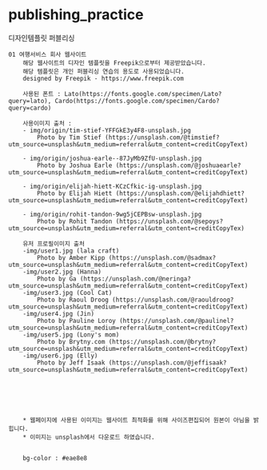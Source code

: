 # publishing_practice

디자인템플릿 퍼블리싱

    01 여행서비스 회사 웹사이트
        해당 웹사이트의 디자인 템플릿을 Freepik으로부터 제공받았습니다.
        해당 템플릿은 개인 퍼블리싱 연습의 용도로 사용되었습니다.
        designed by Freepik - https://www.freepik.com

        사용된 폰트 : Lato(https://fonts.google.com/specimen/Lato?query=lato), Cardo(https://fonts.google.com/specimen/Cardo?query=cardo)

        사용이미지 출처 :
        - img/origin/tim-stief-YFFGkE3y4F8-unsplash.jpg
            Photo by Tim Stief (https://unsplash.com/@timstief?utm_source=unsplash&utm_medium=referral&utm_content=creditCopyText)

        - img/origin/joshua-earle--87JyMb9ZfU-unsplash.jpg
            Photo by Joshua Earle (https://unsplash.com/@joshuaearle?utm_source=unsplash&utm_medium=referral&utm_content=creditCopyText)

        - img/origin/elijah-hiett-KCzCfkic-ig-unsplash.jpg
            Photo by Elijah Hiett (https://unsplash.com/@elijahdhiett?utm_source=unsplash&utm_medium=referral&utm_content=creditCopyText)

        - img/origin/rohit-tandon-9wg5jCEPBsw-unsplash.jpg
            Photo by Rohit Tandon (https://unsplash.com/@sepoys?utm_source=unsplash&utm_medium=referral&utm_content=creditCopyTex)

        유저 프로필이미지 출처
        -img/user1.jpg (lala craft)
            Photo by Amber Kipp (https://unsplash.com/@sadmax?utm_source=unsplash&utm_medium=referral&utm_content=creditCopyText)
        -img/user2.jpg (Hanna)
            Photo by Ga (https://unsplash.com/@neringa?utm_source=unsplash&utm_medium=referral&utm_content=creditCopyText)
        -img/user3.jpg (Cool Cat)
            Photo by Raoul Droog (https://unsplash.com/@raouldroog?utm_source=unsplash&utm_medium=referral&utm_content=creditCopyText)
        -img/user4.jpg (Jin)
            Photo by Pauline Loroy (https://unsplash.com/@paulinel?utm_source=unsplash&utm_medium=referral&utm_content=creditCopyText)
        -img/user5.jpg (Lony's mom)
            Photo by Brytny.com (https://unsplash.com/@brytny?utm_source=unsplash&utm_medium=referral&utm_content=creditCopyText)
        -img/user6.jpg (Elly)
            Photo by Jeff Isaak (https://unsplash.com/@jeffisaak?utm_source=unsplash&utm_medium=referral&utm_content=creditCopyText)






        * 웹페이지에 사용된 이미지는 웹사이트 최적화를 위해 사이즈편집되어 원본이 아님을 밝힙니다.
        * 이미지는 unsplash에서 다운로드 하였습니다.


        bg-color : #eae8e8
